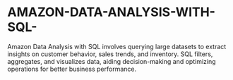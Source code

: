 # AMAZON-DATA-ANALYSIS-WITH-SQL-
Amazon Data Analysis with SQL involves querying large datasets to extract insights on customer behavior, sales trends, and inventory. SQL filters, aggregates, and visualizes data, aiding decision-making and optimizing operations for better business performance.
